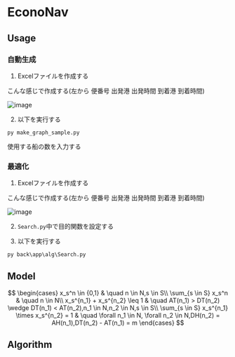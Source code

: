 # EconoNav

## Usage
### 自動生成
1. Excelファイルを作成する

こんな感じで作成する(左から 便番号 出発港 出発時間 到着港 到着時間)

![image](https://github.com/Emmomi/EconoNav/assets/63034349/4750bfd1-a32e-41e4-a92b-6a5fc180e378)

2. 以下を実行する
```
py make_graph_sample.py
```
使用する船の数を入力する

### 最適化
1. Excelファイルを作成する

こんな感じで作成する(左から 便番号 出発港 出発時間 到着港 到着時間)

![image](https://github.com/Emmomi/EconoNav/assets/63034349/4750bfd1-a32e-41e4-a92b-6a5fc180e378)

2. `Search.py`中で目的関数を設定する

3. 以下を実行する
```
py back\app\alg\Search.py
```

## Model
$$
  \begin{cases}
    x_s^n \in {0,1} & \quad n \in N,s \in S\\
    \sum_{s \in S} x_s^n & \quad n \in N\\
    x_s^{n_1} + x_s^{n_2} \leq 1 & \quad AT(n_1) > DT(n_2) \wedge DT(n_1) < AT(n_2),n_1 \in N,n_2 \in N,s \in S\\
    \sum_{s \in S} x_s^{n_1} \times x_s^{n_2} = 1 & \quad \forall n_1 \in N, \forall n_2 \in N,DH(n_2) = AH(n_1),DT(n_2) - AT(n_1) = m
  \end{cases}
$$

## Algorithm
$$
$$